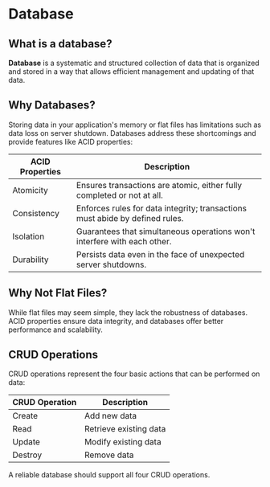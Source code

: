 # Database

## What is a database?
**Database** is a systematic and structured collection of data that is organized and stored in a way that allows efficient management and updating of that data.

## Why Databases?

Storing data in your application's memory or flat files has limitations such as data loss on server shutdown. Databases address these shortcomings and provide features like ACID properties:

| ACID Properties | Description |
| --------------- | ----------- |
| Atomicity       | Ensures transactions are atomic, either fully completed or not at all. |
| Consistency     | Enforces rules for data integrity; transactions must abide by defined rules. |
| Isolation       | Guarantees that simultaneous operations won't interfere with each other. |
| Durability      | Persists data even in the face of unexpected server shutdowns. |

## Why Not Flat Files?

While flat files may seem simple, they lack the robustness of databases. ACID properties ensure data integrity, and databases offer better performance and scalability.


## CRUD Operations

CRUD operations represent the four basic actions that can be performed on data:

| CRUD Operation | Description               |
| -------------- | ------------------------- |
| Create         | Add new data              |
| Read           | Retrieve existing data    |
| Update         | Modify existing data      |
| Destroy        | Remove data               |

A reliable database should support all four CRUD operations.